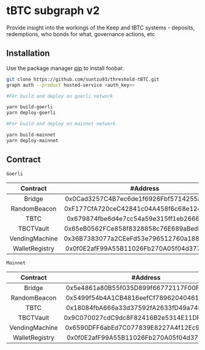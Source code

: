 # tBTC subgraph v2

Provide insight into the workings of the Keep and tBTC systems - deposits, redemptions, who bonds for what, governance actions, etc

## Installation

Use the package manager [pip](https://pip.pypa.io/en/stable/) to install foobar.

```bash
git clone https://github.com/suntzu93/threshold-tBTC.git
graph auth --product hosted-service <auth_key>>

#For build and deploy on goerli network

yarn build-goerli
yarn deploy-goerli

#For build and deploy on mainnet network

yarn build-mainnet
yarn deploy-mainnet
```

## Contract

`Goerli`

|    Contract    |                  #Address                  |
| :------------: | :----------------------------------------: |
|     Bridge     | 0x0Cad3257C4B7ec6de1f6926Fbf5714255a6632c3 |
|  RandomBeacon  | 0xF177CfA720ceC42841c04A458f6c68e1243C1b49 |
|      TBTC      | 0x679874fbe6d4e7cc54a59e315ff1eb266686a937 |
|   TBCTVault    | 0x65eB0562FCe858f8328858c76E689aBedB78621F |
| VendingMachine | 0x36B7383077a2CEeFd53e796512760a1888cEeb97 |
| WalletRegistry | 0x0f0E2afF99A55B11026Fb270A05f04d37724dE86 |

`Mainnet`

|    Contract    |                  #Address                  |
| :------------: | :----------------------------------------: |
|     Bridge     | 0x5e4861a80B55f035D899f66772117F00FA0E8e7B |
|  RandomBeacon  | 0x5499f54b4A1CB4816eefCf78962040461be3D80b |
|      TBTC      | 0x18084fbA666a33d37592fA2633fD49a74DD93a88 |
|   TBCTVault    | 0x9C070027cdC9dc8F82416B2e5314E11DFb4FE3CD |
| VendingMachine | 0x6590DFF6abEd7C077839E8227A4f12Ec90E6D85F |
| WalletRegistry | 0x0f0E2afF99A55B11026Fb270A05f04d37724dE86 |

